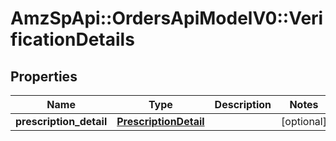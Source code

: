 # AmzSpApi::OrdersApiModelV0::VerificationDetails

## Properties
Name | Type | Description | Notes
------------ | ------------- | ------------- | -------------
**prescription_detail** | [**PrescriptionDetail**](PrescriptionDetail.md) |  | [optional] 

